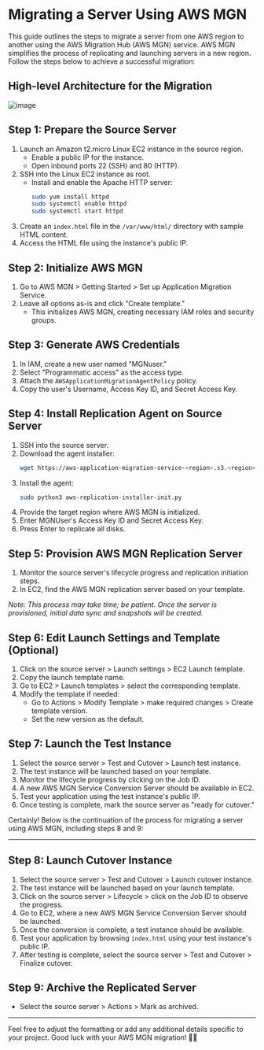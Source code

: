 # Migrating a Server Using AWS MGN

This guide outlines the steps to migrate a server from one AWS region to another using the AWS Migration Hub (AWS MGN) service. AWS MGN simplifies the process of replicating and launching servers in a new region. Follow the steps below to achieve a successful migration:

## High-level Architecture for the Migration
![image](https://github.com/Tech-Nat/aws-cloud-migration/assets/97749491/ac75176b-cc75-4681-b1c5-9e472bfd5ce3)

## Step 1: Prepare the Source Server

1. Launch an Amazon t2.micro Linux EC2 instance in the source region.
   - Enable a public IP for the instance.
   - Open inbound ports 22 (SSH) and 80 (HTTP).
2. SSH into the Linux EC2 instance as root.
   - Install and enable the Apache HTTP server:
     ```bash
     sudo yum install httpd
     sudo systemctl enable httpd
     sudo systemctl start httpd
     ```
3. Create an `index.html` file in the `/var/www/html/` directory with sample HTML content.
4. Access the HTML file using the instance's public IP.

## Step 2: Initialize AWS MGN

1. Go to AWS MGN > Getting Started > Set up Application Migration Service.
2. Leave all options as-is and click "Create template."
   - This initializes AWS MGN, creating necessary IAM roles and security groups.

## Step 3: Generate AWS Credentials

1. In IAM, create a new user named "MGNuser."
2. Select "Programmatic access" as the access type.
3. Attach the `AWSApplicationMigrationAgentPolicy` policy.
4. Copy the user's Username, Access Key ID, and Secret Access Key.

## Step 4: Install Replication Agent on Source Server

1. SSH into the source server.
2. Download the agent installer:
   ```bash
   wget https://aws-application-migration-service-<region>.s3.<region>.amazonaws.com/latest/linux/aws-replication-installer-init
   ```
3. Install the agent:
   ```bash
   sudo python3 aws-replication-installer-init.py
   ```
4. Provide the target region where AWS MGN is initialized.
5. Enter MGNUser's Access Key ID and Secret Access Key.
6. Press Enter to replicate all disks.

## Step 5: Provision AWS MGN Replication Server

1. Monitor the source server's lifecycle progress and replication initiation steps.
2. In EC2, find the AWS MGN replication server based on your template.

_Note: This process may take time; be patient. Once the server is provisioned, initial data sync and snapshots will be created._

## Step 6: Edit Launch Settings and Template (Optional)

1. Click on the source server > Launch settings > EC2 Launch template.
2. Copy the launch template name.
3. Go to EC2 > Launch templates > select the corresponding template.
4. Modify the template if needed:
   - Go to Actions > Modify Template > make required changes > Create template version.
   - Set the new version as the default.

## Step 7: Launch the Test Instance

1. Select the source server > Test and Cutover > Launch test instance.
2. The test instance will be launched based on your template.
3. Monitor the lifecycle progress by clicking on the Job ID.
4. A new AWS MGN Service Conversion Server should be available in EC2.
5. Test your application using the test instance's public IP.
6. Once testing is complete, mark the source server as "ready for cutover."

Certainly! Below is the continuation of the process for migrating a server using AWS MGN, including steps 8 and 9:

---

## Step 8: Launch Cutover Instance

1. Select the source server > Test and Cutover > Launch cutover instance.
2. The test instance will be launched based on your launch template.
3. Click on the source server > Lifecycle > click on the Job ID to observe the progress.
4. Go to EC2, where a new AWS MGN Service Conversion Server should be launched.
5. Once the conversion is complete, a test instance should be available.
6. Test your application by browsing `index.html` using your test instance's public IP.
7. After testing is complete, select the source server > Test and Cutover > Finalize cutover.

## Step 9: Archive the Replicated Server

- Select the source server > Actions > Mark as archived.

---

Feel free to adjust the formatting or add any additional details specific to your project. Good luck with your AWS MGN migration! 🚀🌟



